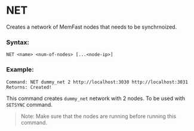 # NET
Creates a network of MemFast nodes that needs to be synchrnoized.

### Syntax:
```
NET <name> <num-of-nodes> [...<node-ip>]
```

### Example:
```
Command: NET dummy_net 2 http://localhost:3030 http://localhost:3031
Returns: Created!
```
This command creates `dummy_net` network with 2 nodes. To be used with `SETSYNC` command.

> Note: Make sure that the nodes are running before running this command.